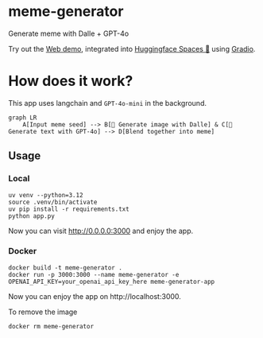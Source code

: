# meme-generator
Generate meme with Dalle + GPT-4o

Try out the [Web demo](https://huggingface.co/spaces/hermanda/meme-generator), integrated into [Huggingface Spaces 🤗](https://huggingface.co/spaces) using [Gradio](https://github.com/gradio-app/gradio). 

# How does it work?
This app uses langchain and `GPT-4o-mini` in the background.
```mermaid
graph LR
    A[Input meme seed] --> B[🤖 Generate image with Dalle] & C[🤖 Generate text with GPT-4o] --> D[Blend together into meme]
```

## Usage

### Local
```
uv venv --python=3.12
source .venv/bin/activate
uv pip install -r requirements.txt
python app.py
```
Now you can visit http://0.0.0.0:3000 and enjoy the app.

### Docker
```
docker build -t meme-generator .
docker run -p 3000:3000 --name meme-generator -e OPENAI_API_KEY=your_openai_api_key_here meme-generator-app
```
Now you can enjoy the app on http://localhost:3000. 

To remove the image
```
docker rm meme-generator
```
